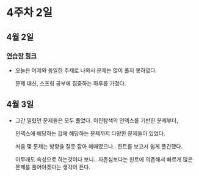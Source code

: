 # 4주차 2일

## 4월 2일
### [연습장 링크](https://jamboard.google.com/d/1Z2SKhkNWRX5EAvRzl5ZNwRqG4XxTcPMgK3TvKNG6Wf0/edit?usp=sharing)

- 오늘은 어제와 동일한 주제로 나와서 문제는 많이 풀지 못하였다.

  문제 대신, 스프링 공부에 집중하는 하루를 가졌다.

## 4월 3일

- 그간 밀렸던 문제들은 모두 풀었다. 이진탐색의 인덱스를 기반한 문제부터,

  인덱스에 해당하는 값에 해당하는 문제까지 다양한 문제들이 있었다.

  처음 몇 문제는 방향을 잘못 잡아 헤매였으나.. 힌트를 보고서 쉽게 풀긴했다.

  아무래도 속성으로 하는것이다 보니.. 자존심보다는 힌트에 의존해서 빠르게 많은 문제를 풀어야겠다는 생각이 든다.

